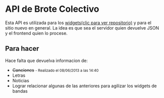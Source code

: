 <h1>API de Brote Colectivo</h1>

Esta API es utilizada para los <a 
href="https://github.com/adrianbarabino/Widget-BroteColectivo" 
title="ver repositorio">widgets(clic para ver repositorio)</a> y 
para el sitio nuevo 
en general.
La idea es que sea el servidor quien devuelve JSON y el frontend quien lo procese.

<h2>Para hacer</h2>

Hace falta que devuelva informacion de:

* <strike>Canciones</strike> <small>- Realizado el 08/06/2013 a las 
14:40</small>
* Letras
* Noticias
* Lograr relacionar algunas de las anteriores para agilizar los widgets 
de bandas
